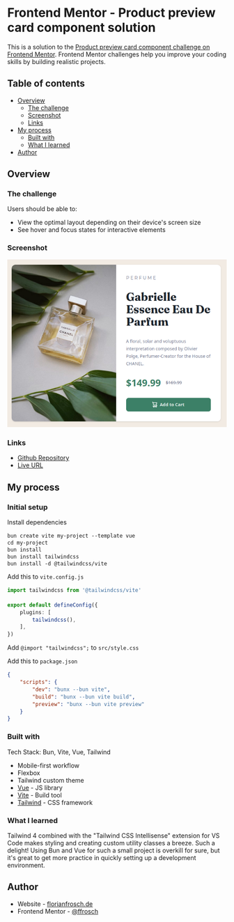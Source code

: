 # Frontend Mentor - Product preview card component solution

This is a solution to the [Product preview card component challenge on Frontend Mentor](https://www.frontendmentor.io/challenges/product-preview-card-component-GO7UmttRfa). Frontend Mentor challenges help you improve your coding skills by building realistic projects. 

## Table of contents

- [Overview](#overview)
  - [The challenge](#the-challenge)
  - [Screenshot](#screenshot)
  - [Links](#links)
- [My process](#my-process)
  - [Built with](#built-with)
  - [What I learned](#what-i-learned)
- [Author](#author)

## Overview

### The challenge

Users should be able to:

- View the optimal layout depending on their device's screen size
- See hover and focus states for interactive elements

### Screenshot

![Screenshot of the product preview card component](./screenshot.png)

### Links

- [Github Repository](https://github.com/ffrosch/frontendmentor-product-preview-card)
- [Live URL](https://ffrosch.github.io/frontendmentor-product-preview-card/)

## My process

### Initial setup

Install dependencies

```shell
bun create vite my-project --template vue
cd my-project
bun install
bun install tailwindcss
bun install -d @tailwindcss/vite
```

Add this to `vite.config.js`

```ts
import tailwindcss from '@tailwindcss/vite'

export default defineConfig({
    plugins: [
        tailwindcss(),
    ],
})
```

Add `@import "tailwindcss";` to `src/style.css`

Add this to `package.json`

```json
{
    "scripts": {
        "dev": "bunx --bun vite",
        "build": "bunx --bun vite build",
        "preview": "bunx --bun vite preview"
    }
}
```

### Built with

Tech Stack: Bun, Vite, Vue, Tailwind

- Mobile-first workflow
- Flexbox
- Tailwind custom theme
- [Vue](https://vuejs.org/) - JS library
- [Vite](https://vite.dev/) - Build tool
- [Tailwind](https://tailwindcss.com/) - CSS framework

### What I learned

Tailwind 4 combined with the "Tailwind CSS Intellisense" extension for VS Code makes styling and creating custom utility classes a breeze. Such a delight!
Using Bun and Vue for such a small project is overkill for sure, but it's great to get more practice in quickly setting up a development environment.

## Author

- Website - [florianfrosch.de](https://florianfrosch.de/)
- Frontend Mentor - [@ffrosch](https://www.frontendmentor.io/profile/ffrosch)
